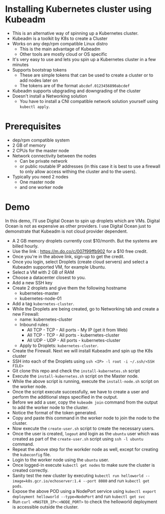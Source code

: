 # Installing Kubernetes cluster using Kubeadm
- This is an alternative way of spinning up a Kubernetes cluster.
- Kubeadm is a toolkit by K8s to create a Cluster
- Works on any dep/rpm compatible Linux distro
  - This is the main advantage of Kubeadm
  - Other tools are mostly cloud or OS specific
- It's very easy to use and lets you spin up a Kubernetes cluster in a few minutes
- Supports bootstrap tokens
  - These are simple tokens that can be used to create a cluster or to add nodes later on
  - The tokens are of the format `abcdef.0123456890abcdef`
- Kubeadm supports ubpgrading and downgrading of the cluster
- Doesn't install a Networking solution
  - You have to install a CNI compatible network solution yourself using `kubectl apply`.

# Prerequisites
- dep/rpm compatible system
- 2 GB of memory
- 2 CPUs for the master node
- Network connectivity between the nodes
  - Can be private network
  - or public routable IP addresses (in this case it is best to use a firewall to only allow access withing the cluster and to the users).
- Typically you need 2 nodes
  - One master node
  - and one worker node
  
# Demo
In this demo, I'll use Digital Ocean to spin up droplets which are VMs.
Digital Ocean is not as expensive as other providers.
I use Digital Ocean just to demonstrate that Kubeadm is not cloud provider dependent.

- A 2 GB memory droplets currently cost $10/month. But the systems are billed hourly.
- Use the link : https://m.do.co/c/007f99ffb902 for a $10 free credit.
- Once you're in the above link, sign-up to get the credit.
- Once you login, select Droplets (create cloud servers) and select a Kubeadm supported VM, for example Ubuntu.
- Select a VM with 2 GB of RAM
- Choose a datacenter closest to you.
- Add a new SSH key
- Create 2 droplets and give them the following hostname
  - kubernetes-master
  - kubernetes-node-01
- Add a tag `kubernetes-cluster`.
- While the Droplets are being created, go to Networking tab and create a new Firewall:
  - name: kubernetes-cluster
  - Inbound rules:
    - All TCP - TCP - All ports - My IP (get it from Web)
    - All TCP - TCP - All ports - kubernetes-cluster
    - All UDP - UDP - All ports - kubernetes-cluster
  - Apply to Droplets: `kubernetes-cluster`.
- Create the Firewall.
Next we will install Kubeadm and spin up the K8s cluster
- SSH into each of the Droplets using `ssh <IP> -l root -i ~/.ssh/<SSH FILE>`
- Git clone this repo and check the `install-kubernetes.sh` script
- Execute the `install-kubernetes.sh` script on the Master node.
- While the above script is running, execute the `install-node.sh` script on the worker node.
- Once the script execute successfully, we have to create a user and perform the additional steps specified in the output.
- Before we add a user, copy the `kubeadm join` command from the output to add the worker node to the cluster.
- Notice the format of the token generated.
- Copy and paste this command in the worker node to join the node to the cluster.
- Now execute the `create-user.sh` script to create the necessary users.
- Once the user is created, `logout` and login as the `ubuntu` user which was created as part of the `create-user.sh` script using `ssh -l ubuntu` command.
- Repeat the above step for the workder node as well, except for creating the `kubeconfig` file.
- Login to the worker node using the `ubuntu` user.
- Once logged-in execute `kubectl get nodes` to make sure the cluster is created correctly.
- Sanity test the new cluster by executing `kubectl run helloworld --image=k8s.gcr.io/echoserver:1.4 --port 8080` and run `kubectl get pods`.
- Expose the above POD using a NodePort service using `kubectl export deployment helloworld --type=NodePort` and run `kubectl get svc`
- Run `curl <MASTER_IP>:<NODE_PORT>` to check the helloworld deployment is accessible outside the cluster.
